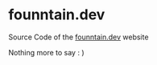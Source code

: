 # founntain.dev

Source Code of the [founntain.dev](https://founntain.dev/) website

Nothing more to say : )
